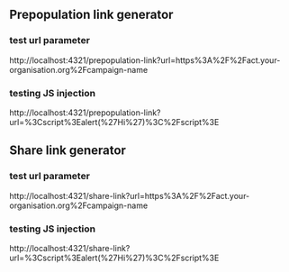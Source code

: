 ## Prepopulation link generator

### test url parameter
http://localhost:4321/prepopulation-link?url=https%3A%2F%2Fact.your-organisation.org%2Fcampaign-name

### testing JS injection
http://localhost:4321/prepopulation-link?url=%3Cscript%3Ealert(%27Hi%27)%3C%2Fscript%3E

## Share link generator

### test url parameter
http://localhost:4321/share-link?url=https%3A%2F%2Fact.your-organisation.org%2Fcampaign-name

### testing JS injection
http://localhost:4321/share-link?url=%3Cscript%3Ealert(%27Hi%27)%3C%2Fscript%3E